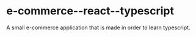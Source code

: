 # e-commerce--react--typescript
 A small e-commerce application that is made in order to learn typescript.
